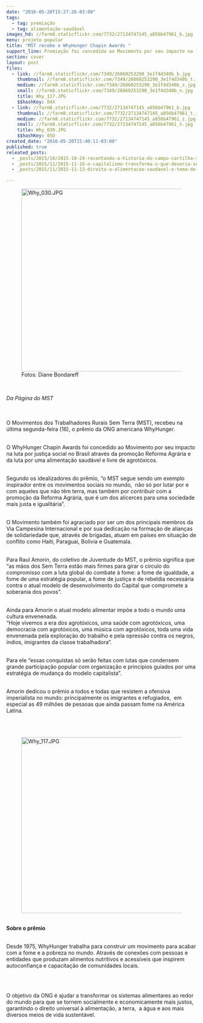```yaml
---
date: "2016-05-20T15:27:26-03:00"
tags:
  - tag: premiação
  - tag: alimentação-saudável
images_hd: //farm8.staticflickr.com/7732/27134747145_a856b47961_b.jpg
menu: projeto popular
title: "MST recebe o WhyHunger Chapin Awards "
support_line: Premiação foi concedida ao Movimento por seu impacto na luta por justiça social no Brasil através da promoção Reforma Agrária.
section: cover
layout: post
files:
  - link: //farm8.staticflickr.com/7349/26860253290_3e1f4d340b_b.jpg
    thumbnail: //farm8.staticflickr.com/7349/26860253290_3e1f4d340b_t.jpg
    medium: //farm8.staticflickr.com/7349/26860253290_3e1f4d340b_z.jpg
    small: //farm8.staticflickr.com/7349/26860253290_3e1f4d340b_n.jpg
    title: Why_117.JPG
    $$hashKey: 04X
  - link: //farm8.staticflickr.com/7732/27134747145_a856b47961_b.jpg
    thumbnail: //farm8.staticflickr.com/7732/27134747145_a856b47961_t.jpg
    medium: //farm8.staticflickr.com/7732/27134747145_a856b47961_z.jpg
    small: //farm8.staticflickr.com/7732/27134747145_a856b47961_n.jpg
    title: Why_030.JPG
    $$hashKey: 05D
created_date: "2016-05-20T15:40:11-03:00"
published: true
releated_posts:
  - _posts/2015/10/2015-10-24-recontando-a-historia-do-campo-cartilha-sobre-agroecologia-e-lancada-na-1a-feira-nacional-da-reforma-agraria.md
  - _posts/2015/11/2015-11-16-o-capitalismo-transforma-o-que-deveria-ser-alimento-em-apenas-mercadoria-diz-stedile.md
  - _posts/2015/11/2015-11-13-direito-a-alimentacao-saudavel-e-tema-de-aula-publica-em-porto-alegre.md

---
```

<figure class="image"><img alt="Why_030.JPG" height="483" src="//farm8.staticflickr.com/7732/27134747145_a856b47961_b.jpg" width="700" />
<figcaption>Fotos:&nbsp;Diane Bondareff</figcaption>
</figure>

<p>&nbsp;</p>

<p><em>Da P&aacute;gina do MST&nbsp;</em><br />
<br />
&nbsp;</p>

<p>O Movimentos dos Trabalhadores Rurais Sem Terra (MST), recebeu na &uacute;ltima segunda-feira (16), o pr&ecirc;mio da ONG americana WhyHunger.</p>

<p><br />
O WhyHunger Chapin Awards foi concedido ao Movimento por seu impacto na luta por justi&ccedil;a social no Brasil atrav&eacute;s da promo&ccedil;&atilde;o Reforma Agr&aacute;ria e da luta por uma alimenta&ccedil;&atilde;o saud&aacute;vel e livre de agrot&oacute;xicos.&nbsp;</p>

<p><br />
Segundo os idealizadores do pr&ecirc;mio, &ldquo;o MST segue sendo um exemplo inspirador entre os movimentos sociais no mundo, &nbsp;n&atilde;o s&oacute; por lutar por e com aqueles que n&atilde;o t&ecirc;m terra, mas tamb&eacute;m por contribuir com a promo&ccedil;&atilde;o da Reforma Agr&aacute;ria, que &eacute; um dos alicerces para uma sociedade mais justa e igualit&aacute;ria&rdquo;.&nbsp;</p>

<p><br />
O Movimento tamb&eacute;m foi agraciado por ser um dos principais membros da Via Campesina Internacional e por sua dedica&ccedil;&atilde;o na forma&ccedil;&atilde;o de alian&ccedil;as de solidariedade que, atrav&eacute;s de brigadas, atuam em pa&iacute;ses em situa&ccedil;&atilde;o de conflito como Haiti, Paraguai, Bol&iacute;via e Guatemala.</p>

<p><br />
Para Raul Amorin, do coletivo de Juventude do MST, o pr&ecirc;mio significa que &ldquo;as m&atilde;os dos Sem Terra est&atilde;o mais firmes para girar o circulo do compromisso com a luta global do combate &agrave; fome: a fome de igualdade, a fome de uma estrat&eacute;gia popular, a fome de justi&ccedil;a e de rebeldia necess&aacute;ria contra o atual modelo de desenvolvimento do Capital que compromete a soberania dos povos&rdquo;.</p>

<p><br />
Ainda para Amorin o atual modelo alimentar imp&otilde;e a todo o mundo uma cultura envenenada.<br />
&ldquo;Hoje vivemos a era dos agrot&oacute;xicos, uma sa&uacute;de com agrot&oacute;xicos, uma democracia com agrot&oacute;xicos, uma m&uacute;sica com agrot&oacute;xicos, toda uma vida envenenada pela explora&ccedil;&atilde;o do trabalho e pela opress&atilde;o contra os negros, &iacute;ndios, imigrantes da classe trabalhadora&rdquo;.&nbsp;</p>

<p><br />
Para ele &ldquo;essas conquistas s&oacute; ser&atilde;o feitas com lutas que condensem grande participa&ccedil;&atilde;o popular com organiza&ccedil;&atilde;o e princ&iacute;pios guiados por uma estrat&eacute;gia de mudan&ccedil;a do modelo capitalista&rdquo;.</p>

<p><br />
Amorin dedicou o pr&ecirc;mio a todos e todas que resistem a ofensiva imperialista no mundo: principalmente os imigrantes e refugiados, &nbsp;em especial as 49 milh&otilde;es de pessoas que ainda passam fome na Am&eacute;rica Latina.&nbsp;</p>

<p><br />
&nbsp;</p>

<figure class="image"><img alt="Why_117.JPG" height="465" src="//farm8.staticflickr.com/7349/26860253290_3e1f4d340b_b.jpg" width="700" />
<figcaption></figcaption>
</figure>

<p><br />
<strong>Sobre o pr&ecirc;mio&nbsp;</strong></p>

<p><br />
Desde 1975, WhyHunger trabalha para construir um movimento para acabar com a fome e a pobreza no mundo. Atrav&eacute;s de conex&otilde;es com pessoas e entidades que produzam alimentos nutritivos e acess&iacute;veis que inspirem autoconfian&ccedil;a e capacita&ccedil;&atilde;o de comunidades locais.</p>

<p>&nbsp;</p>

<p><br />
O objetivo da ONG &eacute; ajudar a transformar os sistemas alimentares ao redor do mundo para que se tornem socialmente e economicamente mais justos, garantindo o direito universal &agrave; alimenta&ccedil;&atilde;o, a terra, &nbsp;a &aacute;gua e aos mais diversos meios de vida sustent&aacute;vel.</p>

<p><br />
&nbsp;</p>

<p>&nbsp;</p>
